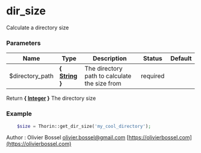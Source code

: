 # dir_size

Calculate a directory size


### Parameters
Name  |  Type  |  Description  |  Status  |  Default
------------  |  ------------  |  ------------  |  ------------  |  ------------
$directory_path  |  **{ [String](http://php.net/manual/en/language.types.string.php) }**  |  The directory path to calculate the size from  |  required  |

Return **{ [Integer](http://php.net/manual/en/language.types.integer.php) }** The directory size

### Example
```php
	$size = Thorin::get_dir_size('my_cool_directory');
```
Author : Olivier Bossel [olivier.bossel@gmail.com](mailto:olivier.bossel@gmail.com) [https://olivierbossel.com](https://olivierbossel.com)